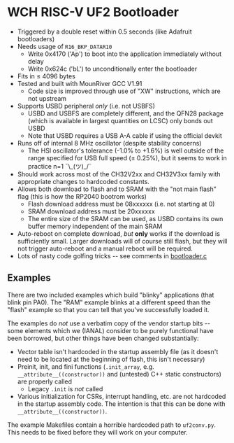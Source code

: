 # WCH RISC-V UF2 Bootloader

- Triggered by a double reset within 0.5 seconds (like Adafruit bootloaders)
- Needs usage of `R16_BKP_DATAR10`
    - Write 0x4170 ('Ap') to boot into the application immediately without delay
    - Write 0x624c ('bL') to unconditionally enter the bootloader
- Fits in $\leq$ 4096 bytes
- Tested and built with MounRiver GCC V1.91
    - Code size is improved through use of "XW" instructions, which are not upstream
- Supports USBD peripheral *only* (i.e. not USBFS)
    - USBD and USBFS are completely different, and the QFN28 package (which is available in largest quantities on LCSC) only bonds out USBD
    - Note that USBD requires a USB A-A cable if using the official devkit
- Runs off of internal 8 MHz oscillator (despite stability concerns)
    - The HSI oscillator's tolerance (-1.0% to +1.6%) is well outside of the range specified for USB full speed ($\pm$ 0.25%), but it seems to work in practice n=1 ¯\\\_(ツ)\_/¯
- Should work across most of the CH32V2xx and CH32V3xx family with appropriate changes to hardcoded constants.
- Allows both download to flash and to SRAM with the "not main flash" flag (this is how the RP2040 bootrom works)
    - Flash download address must be 08xxxxxx (i.e. not starting at 0)
    - SRAM download address must be 20xxxxxx
    - The entire size of the SRAM can be used, as USBD contains its own buffer memory independent of the main SRAM
- Auto-reboot on complete download, _but_ **only** works if the download is sufficiently small. Larger downloads will of course still flash, but they will not trigger auto-reboot and a manual reboot will be required.
- Lots of nasty code golfing tricks -- see comments in [bootloader.c](https://github.com/ArcaneNibble/wch-uf2/blob/main/bootloader.c)

## Examples

There are two included examples which build "blinky" applications (that blink pin PA0). The "RAM" example blinks at a different speed than the "flash" example so that you can tell that you've successfully loaded it.

The examples do *not* use a verbatim copy of the vendor startup bits -- some elements which we (IANAL) consider to be purely functional have been borrowed, but other things have been changed substantially:
- Vector table isn't hardcoded in the startup assembly file (as it doesn't need to be located at the beginning of flash, this isn't necessary)
- Preinit, init, and fini functions (`.init_array`, e.g. `__attribute__((constructor))` and (untested) C++ static constructors) are properly called
    - Legacy `.init` is *not* called
- Various initialization for CSRs, interrupt handling, etc. are not hardcoded in the startup assembly code. The intention is that this can be done with `__attribute__((constructor))`.

The example Makefiles contain a horrible hardcoded path to `uf2conv.py`. This needs to be fixed before they will work on your computer.
